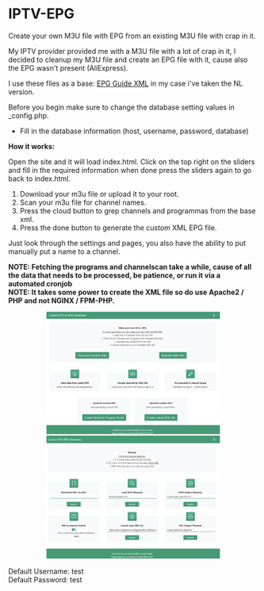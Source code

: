 # IPTV-EPG
Create your own M3U file with EPG from an existing M3U file with crap in it.

My IPTV provider provided me with a M3U file with a lot of crap in it, I decided to cleanup my M3U file and create an EPG file with it, cause also the EPG wasn't present (AliExpress).

I use these files as a base: <a href='https://github.com/iptv-org/iptv'>EPG Guide XML</a> in my case i've taken the NL version.

Before you begin make sure to change the database setting values in _config.php.
 - Fill in the database information (host, username, password, database)

<b>How it works:</b>

Open the site and it will load index.html.
Click on the top right on the sliders and fill in the required information when done press the sliders again to go back to index.html.

1. Download your m3u file or upload it to your root.
2. Scan your m3u file for channel names.
3. Press the cloud button to grep channels and programmas from the base xml.
4. Press the done button to generate the custom XML EPG file.

Just look through the settings and pages, you also have the ability to put manually put a name to a channel.

<B>NOTE: Fetching the programs and channelscan take a while, cause of all the data that needs to be processed, be patience, or run it via a automated cronjob</b><br/>
<B>NOTE: It takes some power to create the XML file so do use Apache2 / PHP and not NGINX / FPM-PHP.</b><br/>

<p align="center">
  <a target="_blank" rel="noopener noreferrer" href="https://raw.githubusercontent.com/PatrickSt1991/IPTV-EPG/main/index.png"><img src="https://github.com/PatrickSt1991/IPTV-EPG/blob/main/index.png?raw=true" width="350"></a>
  <a target="_blank" rel="noopener noreferrer" href="https://raw.githubusercontent.com/PatrickSt1991/IPTV-EPG/main/settings.png"><img src="https://github.com/PatrickSt1991/IPTV-EPG/blob/main/settings.png?raw=true" width="350"></a>
</p>

<p>
 Default Username: test
 <br/>
 Default Password: test
</p>
